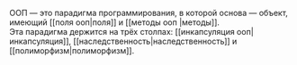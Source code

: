 ООП — это парадигма программирования, в которой основа — объект, имеющий [[поля ооп|поля]] и [[методы ооп |методы]].  
Эта парадигма держится на трёх столпах: [[инкапсуляция ооп|инкапсуляция]], [[наследственность|наследственность]] и [[полиморфизм|полиморфизм]].

